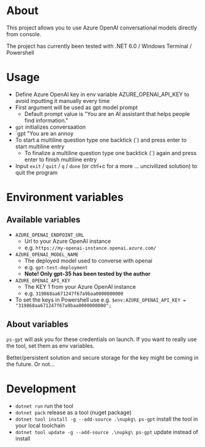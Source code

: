 # About

This project allows you to use Azure OpenAI conversational models directly from console.

The project has currently been tested with .NET 6.0 / Windows Terminal / Powershell

# Usage
- Define Azure OpenAI key in env variable AZURE_OPENAI_API_KEY to avoid inputting it manually every time
- First argument will be used as gpt model prompt
  - Default prompt value is "You are an AI assistant that helps people find information."
- `gpt` initializes conversaation
- `gpt "You are an annoy
- To start a multiline question type one backtick (`) and press enter to start multiline entry
  - To finalize a multiline question type one backtick (`) again and press enter to finish multiline entry
- Input `exit` / `quit` / `q` / `done` (or ctrl+c for a more ... uncivilized solution) to quit the program

# Environment variables
## Available variables
- `AZURE_OPENAI_ENDPOINT_URL`
  - Url to your Azure OpenAI instance
  - e.g. `https://my-openai-instance.openai.azure.com/`
- `AZURE_OPENAI_MODEL_NAME`
  - The deployed model used to converse with openai
  - e.g. `gpt-test-deployment`
  - **Note! Only gpt-35 has been tested by the author**
- `AZURE_OPENAI_API_KEY`
  - The KEY 1 from your Azure OpenAI instance
  - e.g. `319868aa671247f67a9baa0000000000`
- To set the keys in Powershell use e.g. `$env:AZURE_OPENAI_API_KEY = "319868aa671247f67a9baa0000000000";`

## About variables
`ps-gpt` will ask you for these credentials on launch. If you want to really use the tool, set them as env variables.

Better/persistent solution and secure storage for the key might be coming in the future. Or not...

# Development

- `dotnet run` run the tool
- `dotnet pack` release as a tool (nuget package)
- `dotnet tool install -g --add-source .\nupkg\ ps-gpt` install the tool in your local toolchain
- `dotnet tool update -g --add-source .\nupkg\ ps-gpt` update instead of install    
